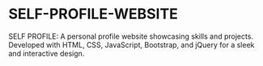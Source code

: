 # SELF-PROFILE-WEBSITE
SELF PROFILE: A personal profile website showcasing skills and projects. Developed with HTML, CSS, JavaScript, Bootstrap, and jQuery for a sleek and interactive design.
